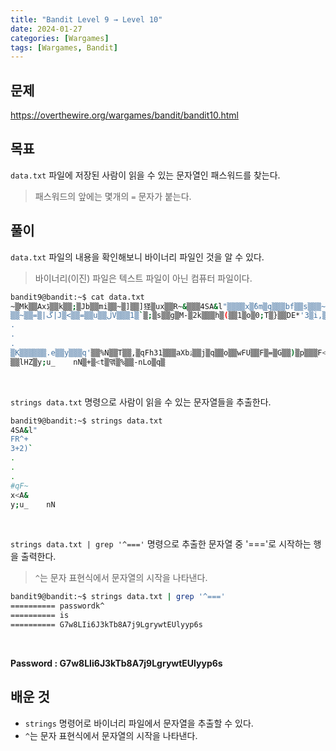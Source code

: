 ```yaml
---
title: "Bandit Level 9 → Level 10"
date: 2024-01-27
categories: [Wargames]
tags: [Wargames, Bandit]
---
```


## 문제
<https://overthewire.org/wargames/bandit/bandit10.html>
 
## 목표
`data.txt` 파일에 저장된 사람이 읽을 수 있는 문자열인 패스워드를 찾는다.  
> 패스워드의 앞에는 몇개의 `=` 문자가 붙는다.

## 풀이
`data.txt` 파일의 내용을 확인해보니 바이너리 파일인 것을 알 수 있다.

> 바이너리(이진) 파일은 텍스트 파일이 아닌 컴퓨터 파일이다.

```sh
bandit9@bandit:~$ cat data.txt
~▒Mk▒▒Axڋ▒▒k▒▒;▒Jb▒▒mi▒▒~▒]▒▒]㹩▒ux▒▒R~&▒▒▒4SA&l"▒▒▒▒x▒ٗ6m▒q▒▒▒bf▒▒s▒▒▒~n▒▒▒▒▒n▒▒▒▒
▒▒~▒▒=▒|ڱ|J▒<▒▒=▒▒u▒▒ڷV▒▒▒1▒`▒;▒s▒▒g▒M-▒2k▒▒▒h▒(▒▒1▒o▒0;T▒}▒▒DE*'3▒i,▒▒▒x▒ʤ▒iSn3▒6E▒p:▒▒▒M▒▒▒O!▒d▒▒▒▒tW▒▒▒▒▒▒]▒▒]4&▒7▒FR^+▒6ư▒▒▒▒▒▒#
.
.
.
▒K▒▒▒▒▒▒.e▒▒y▒▒▒q'▒▒%N▒▒T▒▒,▒qFh31▒▒▒aXbۮ▒▒j▒q▒▒o▒▒wFU▒▒F▒=▒G▒▒)▒p▒▒▒F<▒N=▒gg0/▒▒j8\▒▒ ▒▒#qF~K▒▒y^▒▒?▒HeU▒    ▒6▒!▒▒f▒▒&▒x<A&▒▒gN▒j▒|▒
▒▒lHZ▒y;u_    nN▒+▒<t▒맦▒%▒▒-nLo▒q▒
```  

<br>  

`strings data.txt` 명령으로 사람이 읽을 수 있는 문자열들을 추출한다.

```sh
bandit9@bandit:~$ strings data.txt
4SA&l"
FR^+
3+2)`
.
.
.
#qF~
x<A&
y;u_    nN
```  

<br>  

`strings data.txt | grep '^==='` 명령으로 추출한 문자열 중 '==='로 시작하는 행을 출력한다.

> `^`는 문자 표현식에서 문자열의 시작을 나타낸다.

```sh
bandit9@bandit:~$ strings data.txt | grep '^==='
========== passwordk^
========== is
========== G7w8LIi6J3kTb8A7j9LgrywtEUlyyp6s
```  

<br>  

**Password : G7w8LIi6J3kTb8A7j9LgrywtEUlyyp6s**

## 배운 것
- `strings` 명령어로 바이너리 파일에서 문자열을 추출할 수 있다.
- `^`는 문자 표현식에서 문자열의 시작을 나타낸다.